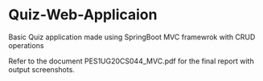 # Quiz-Web-Applicaion
Basic Quiz application made using SpringBoot MVC framewrok with CRUD operations


Refer to the document PES1UG20CS044_MVC.pdf for the final report with output screenshots.
